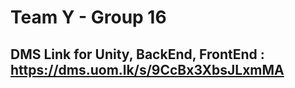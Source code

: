# Team Y - Group 16

## DMS Link for Unity, BackEnd, FrontEnd : https://dms.uom.lk/s/9CcBx3XbsJLxmMA


